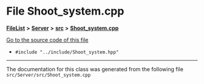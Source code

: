 

# File Shoot\_system.cpp



[**FileList**](files.md) **>** [**Server**](dir_f6675a7e1cd1d6d7f6e5e9669ead62e8.md) **>** [**src**](dir_35da1b20ef5d00fba1377c2ea4ffeb70.md) **>** [**Shoot\_system.cpp**](Server_2src_2Shoot__system_8cpp.md)

[Go to the source code of this file](Server_2src_2Shoot__system_8cpp_source.md)



* `#include "../include/Shoot_system.hpp"`


































































------------------------------
The documentation for this class was generated from the following file `src/Server/src/Shoot_system.cpp`


